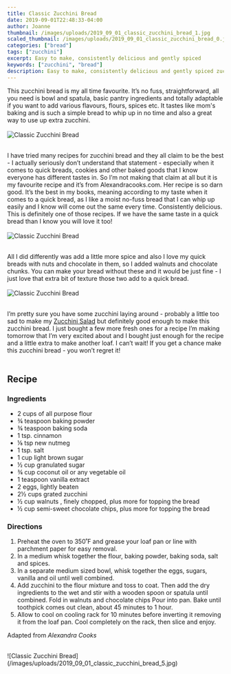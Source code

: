 ```yaml
---
title: Classic Zucchini Bread
date: 2019-09-01T22:48:33-04:00
author: Joanne
thumbnail: /images/uploads/2019_09_01_classic_zucchini_bread_1.jpg
scaled_thumbnail: /images/uploads/2019_09_01_classic_zucchini_bread_0.jpg
categories: ["bread"]
tags: ["zucchini"]
excerpt: Easy to make, consistently delicious and gently spiced
keywords: ["zucchini", "bread"]
description: Easy to make, consistently delicious and gently spiced zucchini bread
---
```


This zucchini bread is my all time favourite. It’s no fuss, straightforward, all you need is bowl and spatula, basic pantry ingredients and totally adaptable if you want to add various flavours, flours, spices etc. It tastes like mom's baking and is such a simple bread to whip up in no time and also a great way to use up extra zucchini. 
</br>
</br>
![Classic Zucchini Bread](/images/uploads/2019_09_01_classic_zucchini_bread_2.jpg)
</br>
</br>

I have tried many recipes for zucchini bread and they all claim to be the best - I actually seriously don’t understand that statement - especially when it comes to quick breads, cookies and other baked goods that I know everyone has different tastes in. So I’m not making that claim at all but it is my favourite recipe and it’s from Alexandracooks.com. Her recipe is so darn good. It’s the best in my books, meaning according to my taste when it comes to a quick bread, as I like a moist no-fuss bread that I can whip up easily and I know will come out the same every time. Consistently delicious. This is definitely one of those recipes. If we have the same taste in a quick bread than I know you will love it too! 
</br>
</br>
![Classic Zucchini Bread](/images/uploads/2019_09_01_classic_zucchini_bread_3.jpg)
</br>
</br>

All I did differently was add a little more spice and also I love my quick breads with nuts and chocolate in them, so I added walnuts and chocolate chunks. You can make your bread without these and it would be just fine - I just love that extra bit of texture those two add to a quick bread. 
</br>
</br>
![Classic Zucchini Bread](/images/uploads/2019_09_01_classic_zucchini_bread_4.jpg)
</br>
</br>

I’m pretty sure you have some zucchini laying around - probably a little too sad to make my [Zucchini Salad](https://www.oliveandmango.com/shaved-zucchini-salad-with-a-lemony-vinaigrette/) but definitely good enough to make this zucchini bread. I just bought a few more fresh ones for a recipe I’m making tomorrow that I’m very excited about and I bought just enough for the recipe and a little extra to make another loaf. I can’t wait! If you get a chance make this zucchini bread - you won’t regret it!
</br>
</br>

## Recipe

### Ingredients

* <span itemprop="ingredients">2 cups of all purpose flour </span>
* <span itemprop="ingredients">¾ teaspoon baking powder</span>
* <span itemprop="ingredients">¾ teaspoon baking soda</span>
* <span itemprop="ingredients">1 tsp. cinnamon </span>
* <span itemprop="ingredients">&frac18; tsp new nutmeg </span>
* <span itemprop="ingredients">1 tsp. salt</span>
* <span itemprop="ingredients">1 cup light brown sugar</span>
* <span itemprop="ingredients">½ cup granulated sugar</span>
* <span itemprop="ingredients">¾ cup coconut oil or any  vegetable oil </span>
* <span itemprop="ingredients">1 teaspoon vanilla extract</span>
* <span itemprop="ingredients">2 eggs, lightly beaten</span>
* <span itemprop="ingredients">2½ cups grated zucchini</span>
* <span itemprop="ingredients">½ cup walnuts , finely chopped, plus more for topping the bread </span>
* <span itemprop="ingredients">½ cup semi-sweet chocolate chips, plus more for topping the bread </span>

### Directions
1. Preheat the oven to 350˚F and grease your loaf pan or line with parchment paper for easy removal. 
2. In a medium whisk together the flour, baking powder, baking soda, salt and spices. 
3. In a separate medium sized bowl, whisk together the eggs, sugars, vanilla and oil until well combined. 
4. Add zucchini to the flour mixture and toss to coat. Then add the dry ingredients to the wet and stir with a wooden spoon or spatula until combined. Fold in walnuts and chocolate chips   Pour into pan. Bake until toothpick comes out clean, about 45 minutes to 1 hour.
5. Allow to cool on cooling rack for 10 minutes before inverting it removing it from the loaf pan. Cool completely on the rack, then slice and enjoy. 

Adapted from _Alexandra Cooks_

</br>
![Classic Zucchini Bread](/images/uploads/2019_09_01_classic_zucchini_bread_5.jpg)
